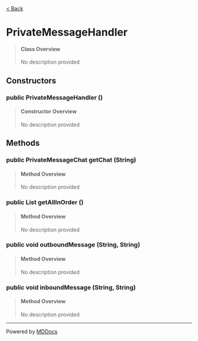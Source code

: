 [< Back](README.md)
# PrivateMessageHandler #
>#### Class Overview ####
>No description provided
## Constructors ##
### public PrivateMessageHandler () ###
>#### Constructor Overview ####
>No description provided
>
## Methods ##
### public PrivateMessageChat getChat (String) ###
>#### Method Overview ####
>No description provided
>
### public List getAllInOrder () ###
>#### Method Overview ####
>No description provided
>
### public void outboundMessage (String, String) ###
>#### Method Overview ####
>No description provided
>
### public void inboundMessage (String, String) ###
>#### Method Overview ####
>No description provided
>

---
Powered by [MDDocs](https://github.com/VRCube/MDDocs)